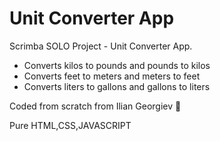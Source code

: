 # Unit Converter App

Scrimba SOLO Project - Unit Converter App.
- Converts kilos to pounds and pounds to kilos 
- Converts feet to meters and meters to feet
- Converts liters to gallons and gallons to liters

Coded from scratch from Ilian Georgiev 💯

Pure HTML,CSS,JAVASCRIPT
